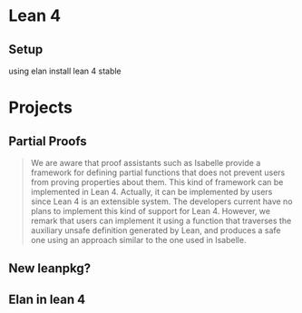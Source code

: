 # Lean 4

## Setup

using elan install lean 4 stable

# Projects

## Partial Proofs

> We are aware that proof assistants such as Isabelle provide a framework for defining partial functions that does not prevent users from proving properties about them. This kind of framework can be implemented in Lean 4. Actually, it can be implemented by users since Lean 4 is an extensible system. The developers current have no plans to implement this kind of support for Lean 4. However, we remark that users can implement it using a function that traverses the auxiliary unsafe definition generated by Lean, and produces a safe one using an approach similar to the one used in Isabelle.

## New leanpkg?

## Elan in lean 4
